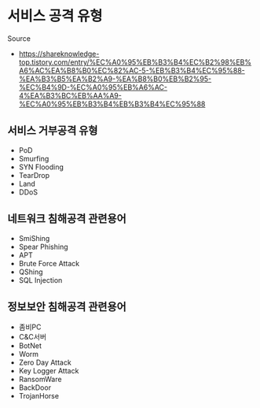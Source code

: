 # 서비스 공격 유형

Source
- https://shareknowledge-top.tistory.com/entry/%EC%A0%95%EB%B3%B4%EC%B2%98%EB%A6%AC%EA%B8%B0%EC%82%AC-5-%EB%B3%B4%EC%95%88-%EA%B3%B5%EA%B2%A9-%EA%B8%B0%EB%B2%95-%EC%B4%9D-%EC%A0%95%EB%A6%AC-4%EA%B3%BC%EB%AA%A9-%EC%A0%95%EB%B3%B4%EB%B3%B4%EC%95%88

## 서비스 거부공격 유형
- PoD
- Smurfing
- SYN Flooding
- TearDrop
- Land
- DDoS

## 네트워크 침해공격 관련용어
- SmiShing
- Spear Phishing
- APT
- Brute Force Attack
- QShing
- SQL Injection

## 정보보안 침해공격 관련용어
- 좀비PC
- C&C서버
- BotNet
- Worm
- Zero Day Attack
- Key Logger Attack
- RansomWare
- BackDoor
- TrojanHorse